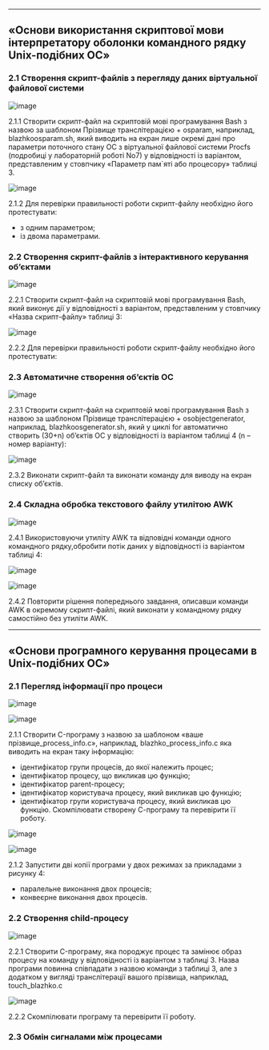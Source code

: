 -------------------------------------------------------------------------

## «Основи використання скриптової мови інтерпретатору оболонки командного рядку Unix-подібних ОС»

### 2.1 Створення скрипт-файлів з перегляду даних віртуальної файлової системи

![image](https://github.com/Sergiy-Pats/ttt/assets/78663930/9dd9d56b-ef9a-452d-b9fc-a0cf7029ad7c)

2.1.1 Створити скрипт-файл на скриптовій мові програмування Bash з назвою за шаблоном Прізвище транслітерацією + osparam, наприклад, blazhkoosparam.sh, який виводить на екран лише окремі дані про параметри поточного стану ОС з віртуальної файлової системи Procfs (подробиці у лабораторній роботі No7) у відповідності із варіантом, представленим у стовпчику «Параметр пам`яті або процесору» таблиці 3.

![image](https://github.com/Sergiy-Pats/ttt/assets/78663930/a4b36fdc-0f6b-4ce3-830f-d1db1b10413c)

2.1.2 Для перевірки правильності роботи скрипт-файлу необхідно його протестувати:
- з одним параметром;
- із двома параметрами.

### 2.2 Створення скрипт-файлів з інтерактивного керування об’єктами

![image](https://github.com/Sergiy-Pats/ttt/assets/78663930/b88401fd-498d-42e4-9823-bc42d0643727)

2.2.1 Створити скрипт-файл на скриптовій мові програмування Bash, який виконує дії у відповідності з варіантом, представленим у стовпчику «Назва скрипт-файлу» таблиці 3:

![image](https://github.com/Sergiy-Pats/ttt/assets/78663930/4e7100f4-c278-4d54-bdb2-04480d226fb4)

2.2.2 Для перевірки правильності роботи скрипт-файлу необхідно його протестувати:

### 2.3 Автоматичне створення об’єктів ОС

![image](https://github.com/Sergiy-Pats/ttt/assets/78663930/dce01c92-bc8e-4461-b63e-0acbf17e869d)

2.3.1 Створити скрипт-файл на скриптовій мові програмування Bash з назвою за шаблоном Прізвище транслітерацією + osobjectgenerator, наприклад, blazhkoosgenerator.sh, який у циклі for автоматично створить (30+n) об’єктів ОС у відповідності із варіантом таблиці 4 (n – номер варіанту):

![image](https://github.com/Sergiy-Pats/ttt/assets/78663930/e11ea829-aa58-4b76-9118-a3f2760035c5)

2.3.2 Виконати скрипт-файл та виконати команду для виводу на екран списку об’єктів.

### 2.4 Складна обробка текстового файлу утилітою AWK

![image](https://github.com/Sergiy-Pats/ttt/assets/78663930/d0d9bec1-dc4c-4e8a-a9d0-7bb3cac5cfbb)

2.4.1 Використовуючи утиліту AWK та відповідні команди одного командного рядку,обробити потік даних у відповідності із варіантом таблиці 4:

![image](https://github.com/Sergiy-Pats/ttt/assets/78663930/f3c2a70a-ea18-4f66-a8f4-8e13963f15a9)

![image](https://github.com/Sergiy-Pats/ttt/assets/78663930/6f3558ce-4913-4838-b560-424ab8aea23d)

2.4.2 Повторити рішення попереднього завдання, описавши команди AWK в окремому
скрипт-файлі, який виконати у командному рядку самостійно без утиліти AWK.

-----------------------------------------------------------------------------

## «Основи програмного керування процесами в Unix-подібних ОС»

### 2.1 Перегляд інформації про процеси

![image](https://github.com/Sergiy-Pats/ttt/assets/78663930/2eca07b9-4484-4ebc-96d7-ba930be603db)

![image](https://github.com/Sergiy-Pats/ttt/assets/78663930/44e14de2-0d78-4d84-91ba-b18e3038c2b7)

2.1.1 Створити C-програму з назвою за шаблоном «ваше прізвище_process_info.c»,
наприклад, blazhko_process_info.c яка виводить на екран таку інформацію:
- ідентифікатор групи процесів, до якої належить процес;
- ідентифікатор процесу, що викликав цю функцію;
- ідентифікатор parent-процесу;
- ідентифікатор користувача процесу, який викликав цю функцію;
- ідентифікатор групи користувача процесу, який викликав цю функцію.
Скомпілювати створену С-програму та перевірити її роботу.

![image](https://github.com/Sergiy-Pats/ttt/assets/78663930/49247003-ad7e-48f3-9a1d-f230b65ab771)

![image](https://github.com/Sergiy-Pats/ttt/assets/78663930/c406782f-47d3-42f6-bf7a-748fb487c313)

2.1.2 Запустити дві копії програми у двох режимах за прикладами з рисунку 4:
- паралельне виконання двох процесів;
- конвеєрне виконання двох процесів.

### 2.2 Створення child-процесу

![image](https://github.com/Sergiy-Pats/ttt/assets/78663930/3a4c4f56-7452-454b-95f9-4dc9ce3c193a)

2.2.1 Створити C-програму, яка породжує процес та замінює образ процесу на
команду у відповідності із варіантом з таблиці 3. Назва програми повинна співпадати з
назвою команди з таблиці 3, але з додатком у вигляді транслітерації вашого прізвища,
наприклад, touch_blazhko.c

![image](https://github.com/Sergiy-Pats/ttt/assets/78663930/f9242a14-d0f7-4d40-ad33-94fdd5af3532)

2.2.2 Скомпілювати програму та перевірити її роботу.

### 2.3 Обмін сигналами між процесами
